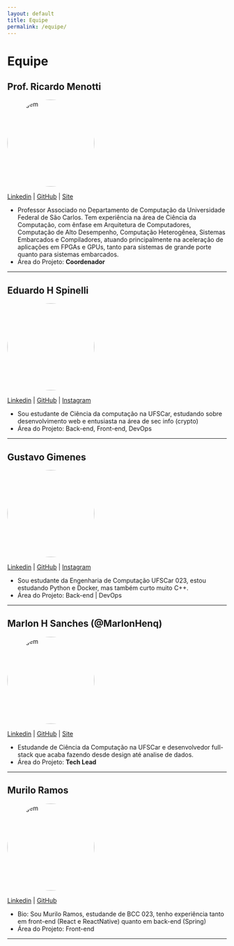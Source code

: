 ```yaml
---
layout: default
title: Equipe
permalink: /equipe/
---
```


# Equipe

## Prof. Ricardo Menotti

<img src="https://github.com/menotti.png" alt="Imagem" style="border-radius: 50%; width: 200px; height: 200px;">

[Linkedin](https://www.linkedin.com/in/ricardomenotti/) |
[GitHub](https://github.com/menotti) |
[Site](https://menotti.github.io)

- Professor Associado no Departamento de Computação da Universidade Federal de São Carlos. Tem experiência na área de Ciência da Computação, com ênfase em Arquitetura de Computadores, Computação de Alto Desempenho, Computação Heterogênea, Sistemas Embarcados e Compiladores, atuando principalmente na aceleração de aplicações em FPGAs e GPUs, tanto para sistemas de grande porte quanto para sistemas embarcados.
- Área do Projeto: **Coordenador**
---

<!-- Em ordem alfabética depos de mim :-) -->
## Eduardo H Spinelli

<img src="https://github.com/Edu-Spinelli.png" alt="img" style="border-radius: 50%; width: 200px; heigh: 200px;">

[Linkedin](www.linkedin.com/in/eduardo-spinelli-a309011a1) |
[GitHub](https://github.com/Edu-Spinelli) |
[Instagram](https://www.instagram.com/edu_spinelli/) 

- Sou estudante de Ciência da computação na UFSCar, estudando sobre desenvolvimento web e entusiasta na área de sec info (crypto)
- Área do Projeto: Back-end, Front-end, DevOps
---

## Gustavo Gimenes

<img src="https://github.com/guugimeness.png" alt="img" style="border-radius: 50%; width: 200px; heigh: 200px;">

[Linkedin](https://www.linkedin.com/in/gustavogimenes/) |
[GitHub](https://github.com/guugimeness) |
[Instagram](https://www.instagram.com/guu.gimeness/) 

- Sou estudante da Engenharia de Computação UFSCar 023, estou estudando Python e Docker, mas também curto muito C++.
- Área do Projeto: Back-end | DevOps
---

## Marlon H Sanches (@MarlonHenq)

<img src="https://github.com/MarlonHenq.png" alt="Imagem" style="border-radius: 50%; width: 200px; height: 200px;">

[Linkedin](https://www.linkedin.com/in/marlonhenq/) |
[GitHub](https://github.com/MarlonHenq) |
[Site](https://marlonhenq.dev)

- Estudande de Ciência da Computação na UFSCar e desenvolvedor full-stack que acaba fazendo desde design até analise de dados.
- Área do Projeto: **Tech Lead**
---

## Murilo Ramos
<img src="https://github.com/MuriEdu.png" alt="Imagem" style="border-radius: 50%; width: 200px; height: 200px;">

[Linkedin](https://www.linkedin.com/in/muriedu) |
[GitHub](https://github.com/MuriEdu)

- Bio: Sou Murilo Ramos, estudande de BCC 023, tenho experiência tanto em front-end (React e ReactNative) quanto em back-end (Spring)
- Área do Projeto: Front-end
---


